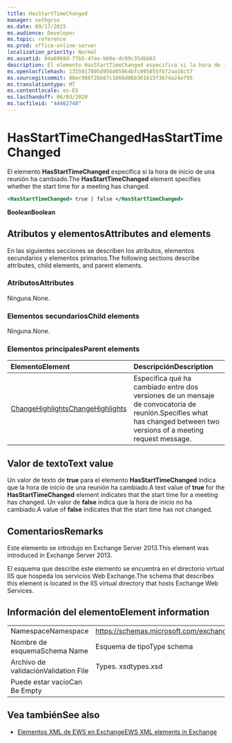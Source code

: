 ```yaml
---
title: HasStartTimeChanged
manager: sethgros
ms.date: 09/17/2015
ms.audience: Developer
ms.topic: reference
ms.prod: office-online-server
localization_priority: Normal
ms.assetid: 04a6968d-7fb5-47ee-b66e-dc99c35dbb63
description: El elemento HasStartTimeChanged especifica si la hora de inicio de una reunión ha cambiado.
ms.openlocfilehash: 1355917005d956d05064bfc095055fb72aa16c57
ms.sourcegitcommit: 88ec988f2bb67c1866d06b361615f3674a24e795
ms.translationtype: MT
ms.contentlocale: es-ES
ms.lasthandoff: 06/03/2020
ms.locfileid: "44462748"
---
```

# <a name="hasstarttimechanged"></a><span data-ttu-id="7644b-103">HasStartTimeChanged</span><span class="sxs-lookup"><span data-stu-id="7644b-103">HasStartTimeChanged</span></span>

<span data-ttu-id="7644b-104">El elemento **HasStartTimeChanged** especifica si la hora de inicio de una reunión ha cambiado.</span><span class="sxs-lookup"><span data-stu-id="7644b-104">The **HasStartTimeChanged** element specifies whether the start time for a meeting has changed.</span></span> 
  
```XML
<HasStartTimeChanged> true | false </HasStartTimeChanged>
```

 <span data-ttu-id="7644b-105">**Boolean**</span><span class="sxs-lookup"><span data-stu-id="7644b-105">**Boolean**</span></span>
## <a name="attributes-and-elements"></a><span data-ttu-id="7644b-106">Atributos y elementos</span><span class="sxs-lookup"><span data-stu-id="7644b-106">Attributes and elements</span></span>

<span data-ttu-id="7644b-107">En las siguientes secciones se describen los atributos, elementos secundarios y elementos primarios.</span><span class="sxs-lookup"><span data-stu-id="7644b-107">The following sections describe attributes, child elements, and parent elements.</span></span>
  
### <a name="attributes"></a><span data-ttu-id="7644b-108">Atributos</span><span class="sxs-lookup"><span data-stu-id="7644b-108">Attributes</span></span>

<span data-ttu-id="7644b-109">Ninguna.</span><span class="sxs-lookup"><span data-stu-id="7644b-109">None.</span></span>
  
### <a name="child-elements"></a><span data-ttu-id="7644b-110">Elementos secundarios</span><span class="sxs-lookup"><span data-stu-id="7644b-110">Child elements</span></span>

<span data-ttu-id="7644b-111">Ninguna.</span><span class="sxs-lookup"><span data-stu-id="7644b-111">None.</span></span>
  
### <a name="parent-elements"></a><span data-ttu-id="7644b-112">Elementos principales</span><span class="sxs-lookup"><span data-stu-id="7644b-112">Parent elements</span></span>

|<span data-ttu-id="7644b-113">**Elemento**</span><span class="sxs-lookup"><span data-stu-id="7644b-113">**Element**</span></span>|<span data-ttu-id="7644b-114">**Descripción**</span><span class="sxs-lookup"><span data-stu-id="7644b-114">**Description**</span></span>|
|:-----|:-----|
|[<span data-ttu-id="7644b-115">ChangeHighlights</span><span class="sxs-lookup"><span data-stu-id="7644b-115">ChangeHighlights</span></span>](changehighlights.md) <br/> |<span data-ttu-id="7644b-116">Especifica qué ha cambiado entre dos versiones de un mensaje de convocatoria de reunión.</span><span class="sxs-lookup"><span data-stu-id="7644b-116">Specifies what has changed between two versions of a meeting request message.</span></span>  <br/> |
   
## <a name="text-value"></a><span data-ttu-id="7644b-117">Valor de texto</span><span class="sxs-lookup"><span data-stu-id="7644b-117">Text value</span></span>

<span data-ttu-id="7644b-118">Un valor de texto de **true** para el elemento **HasStartTimeChanged** indica que la hora de inicio de una reunión ha cambiado.</span><span class="sxs-lookup"><span data-stu-id="7644b-118">A text value of **true** for the **HasStartTimeChanged** element indicates that the start time for a meeting has changed.</span></span> <span data-ttu-id="7644b-119">Un valor de **false** indica que la hora de inicio no ha cambiado.</span><span class="sxs-lookup"><span data-stu-id="7644b-119">A value of **false** indicates that the start time has not changed.</span></span> 
  
## <a name="remarks"></a><span data-ttu-id="7644b-120">Comentarios</span><span class="sxs-lookup"><span data-stu-id="7644b-120">Remarks</span></span>

<span data-ttu-id="7644b-121">Este elemento se introdujo en Exchange Server 2013.</span><span class="sxs-lookup"><span data-stu-id="7644b-121">This element was introduced in Exchange Server 2013.</span></span>
  
<span data-ttu-id="7644b-122">El esquema que describe este elemento se encuentra en el directorio virtual IIS que hospeda los servicios Web Exchange.</span><span class="sxs-lookup"><span data-stu-id="7644b-122">The schema that describes this element is located in the IIS virtual directory that hosts Exchange Web Services.</span></span>
  
## <a name="element-information"></a><span data-ttu-id="7644b-123">Información del elemento</span><span class="sxs-lookup"><span data-stu-id="7644b-123">Element information</span></span>

|||
|:-----|:-----|
|<span data-ttu-id="7644b-124">Namespace</span><span class="sxs-lookup"><span data-stu-id="7644b-124">Namespace</span></span>  <br/> |https://schemas.microsoft.com/exchange/services/2006/types  <br/> |
|<span data-ttu-id="7644b-125">Nombre de esquema</span><span class="sxs-lookup"><span data-stu-id="7644b-125">Schema Name</span></span>  <br/> |<span data-ttu-id="7644b-126">Esquema de tipo</span><span class="sxs-lookup"><span data-stu-id="7644b-126">Type schema</span></span>  <br/> |
|<span data-ttu-id="7644b-127">Archivo de validación</span><span class="sxs-lookup"><span data-stu-id="7644b-127">Validation File</span></span>  <br/> |<span data-ttu-id="7644b-128">Types. xsd</span><span class="sxs-lookup"><span data-stu-id="7644b-128">types.xsd</span></span>  <br/> |
|<span data-ttu-id="7644b-129">Puede estar vacío</span><span class="sxs-lookup"><span data-stu-id="7644b-129">Can Be Empty</span></span>  <br/> ||
   
## <a name="see-also"></a><span data-ttu-id="7644b-130">Vea también</span><span class="sxs-lookup"><span data-stu-id="7644b-130">See also</span></span>



- [<span data-ttu-id="7644b-131">Elementos XML de EWS en Exchange</span><span class="sxs-lookup"><span data-stu-id="7644b-131">EWS XML elements in Exchange</span></span>](ews-xml-elements-in-exchange.md)


